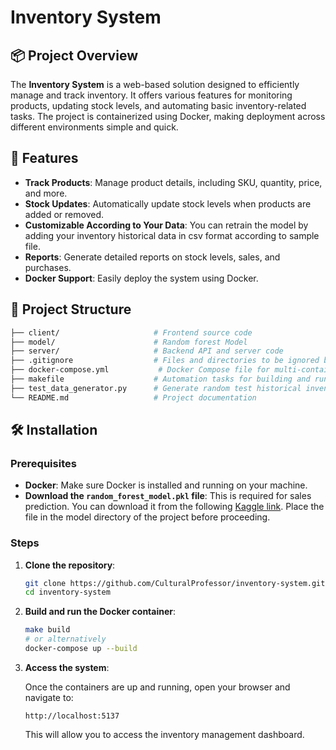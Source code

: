 # Inventory System

## 📦 Project Overview

The **Inventory System** is a web-based solution designed to efficiently manage and track inventory. It offers various features for monitoring products, updating stock levels, and automating basic inventory-related tasks. The project is containerized using Docker, making deployment across different environments simple and quick.

## 🚀 Features

- **Track Products**: Manage product details, including SKU, quantity, price, and more.
- **Stock Updates**: Automatically update stock levels when products are added or removed.
- **Customizable According to Your Data**: You can retrain the model by adding your inventory historical data in csv format according to sample file.
- **Reports**: Generate detailed reports on stock levels, sales, and purchases.
- **Docker Support**: Easily deploy the system using Docker.

## 📂 Project Structure

```bash
├── client/                     # Frontend source code
├── model/                      # Random forest Model
├── server/                     # Backend API and server code
├── .gitignore                  # Files and directories to be ignored by Git
├── docker-compose.yml           # Docker Compose file for multi-container setup
├── makefile                    # Automation tasks for building and running the project
├── test_data_generator.py      # Generate random test historical inventory data
└── README.md                   # Project documentation
```

## 🛠️ Installation

### Prerequisites

- **Docker**: Make sure Docker is installed and running on your machine.
- **Download the `random_forest_model.pkl` file**: This is required for sales prediction. You can download it from the following [Kaggle link](https://www.kaggle.com/code/neerajanandcoder/walmart-sales/output). Place the file in the model directory of the project before proceeding.

### Steps

1. **Clone the repository**:

   ```bash
   git clone https://github.com/CulturalProfessor/inventory-system.git
   cd inventory-system
   ```

2. **Build and run the Docker container**:

   ```bash
   make build
   # or alternatively
   docker-compose up --build
   ```

3. **Access the system**:

   Once the containers are up and running, open your browser and navigate to:

   ```plaintext
   http://localhost:5137
   ```

   This will allow you to access the inventory management dashboard.
